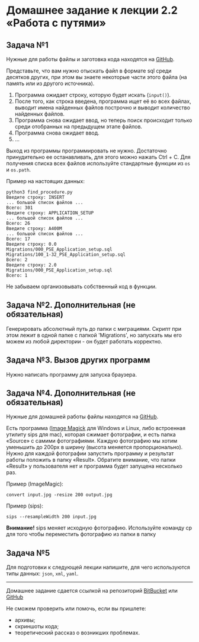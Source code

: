# Домашнее задание к лекции 2.2 «Работа с путями»

## Задача №1
Нужные для работы файлы и заготовка кода находятся на [GitHub](https://github.com/netology-code/Python_course/tree/master/homework/2.3-paths).

Представьте, что вам нужно отыскать файл в формате sql среди десятков других, при этом вы знаете некоторые части этого файла (на память или из другого источника).

1. Программа ожидает строку, которую будет искать (`input()`).
2. После того, как строка введена, программа ищет её во всех файлах, выводит имена найденных файлов построчно и выводит количество найденных файлов.
3. Программа снова ожидает ввод, но теперь поиск происходит только среди отобранных на предыдущем этапе файлов.
4. Программа снова ожидает ввод.
5. ...

Выход из программы программировать не нужно. Достаточно принудительно ее останавливать, для этого можно нажать Ctrl + C. Для получения списка всех файлов используйте стандартные функции из `os` и `os.path`.

Пример на настоящих данных:
```
python3 find_procedure.py
Введите строку: INSERT
... большой список файлов ...
Всего: 301
Введите строку: APPLICATION_SETUP
... большой список файлов ...
Всего: 26
Введите строку: A400M
... большой список файлов ...
Всего: 17
Введите строку: 0.0
Migrations/000_PSE_Application_setup.sql
Migrations/100_1-32_PSE_Application_setup.sql
Всего: 2
Введите строку: 2.0
Migrations/000_PSE_Application_setup.sql
Всего: 1
```
Не забываем организовывать собственный код в функции.

## Задача №2. Дополнительная (не обязательная)
Генерировать абсолютный путь до папки с миграциями. Скрипт при этом лежит в одной папке с папкой 'Migrations', но запускать мы его можем из любой директории - он будет работать корректно.

## Задача №3. Вызов других программ
Нужно написать программу для запуска браузера.

## Задача №4. Дополнительная (не обязательная)
Нужные для домашней работы файлы находятся на [GitHub](https://github.com/netology-code/Python_course/tree/master/homework/2.4-external-programs).

Есть программа ([Image Magick](http://www.imagemagick.org/script/index.php) для Windows и Linux, либо встроенная утилиту sips для mac), которая сжимает фотографии, и есть папка «Source» с самими фотографиями. Каждую фотографию мы хотим уменьшить до 200px в ширину (высота меняется пропорционально). Нужно для каждой фотографии запустить программу и результат работы положить в папку «Result». Обратите внимание, что папки «Result» у пользователя нет и программа будет запущена несколько раз.

Пример (ImageMagic):
```
convert input.jpg -resize 200 output.jpg
```
Пример (sips):
```
sips --resampleWidth 200 input.jpg
```
**Внимание!** sips меняет исходную фотографию. Используйте команду cp для того чтобы переместить фотографию из папки в папку

## Задача №5
Для подготовки к следующей лекции напишите, для чего используются типы данных: `json`, `xml`, `yaml`.

---
Домашнее задание сдается ссылкой на репозиторий [BitBucket](https://bitbucket.org/) или [GitHub](https://github.com/)

Не сможем проверить или помочь, если вы пришлете:
* архивы;
* скриншоты кода;
* теоретический рассказ о возникших проблемах.